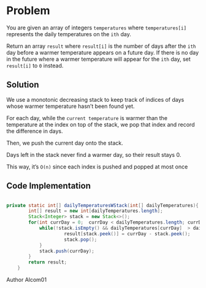 # Problem

You are given an array of integers `temperatures` where `temperatures[i]` represents the daily temperatures on the 
`ith` day.

Return an array `result` where `result[i]` is the number of days after the `ith` day before a warmer temperature appears on a future day. If there is no day in the future where a warmer temperature will appear for the `ith` day, set `result[i]` to `0` instead.
## Solution
We use a monotonic decreasing stack to keep track of indices of days whose warmer temperature hasn’t been found yet.

For each day, while the `current temperature` is warmer than the temperature at the index on top of the stack, we pop that index and record the difference in days.

Then, we push the current day onto the stack.

Days left in the stack never find a warmer day, so their result stays 0.

This way, it’s `O(n)` since each index is pushed and popped at most once


## Code Implementation
```java

private static int[] dailyTemperaturesWStack(int[] dailyTemperatures){
        int[] result = new int[dailyTemperatures.length];
        Stack<Integer> stack = new Stack<>();
        for(int currDay = 0;  currDay < dailyTemperatures.length; currDay++){
            while(!stack.isEmpty() && dailyTemperatures[currDay]  > dailyTemperatures[stack.peek()]){
                     result[stack.peek()] = currDay - stack.peek();
                     stack.pop();
            }
            stack.push(currDay);
        }
        return result;
    }

```

Author Alcom01